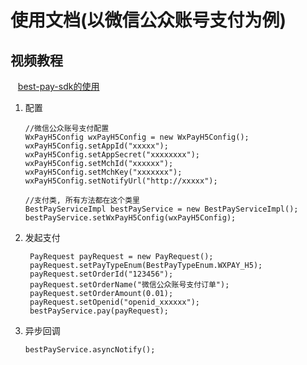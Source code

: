 # 使用文档(以微信公众账号支付为例)
## 视频教程
    [best-pay-sdk的使用](http://v.youku.com/v_show/id_XMjg5MjM4ODIyNA==.html?spm=a2h3j.8428770.3416059.1)

1. 配置

    ```
    //微信公众账号支付配置
    WxPayH5Config wxPayH5Config = new WxPayH5Config();
    wxPayH5Config.setAppId("xxxxx");
    wxPayH5Config.setAppSecret("xxxxxxxx");
    wxPayH5Config.setMchId("xxxxxx");
    wxPayH5Config.setMchKey("xxxxxxx");
    wxPayH5Config.setNotifyUrl("http://xxxxx");
            
    //支付类, 所有方法都在这个类里
    BestPayServiceImpl bestPayService = new BestPayServiceImpl();
    bestPayService.setWxPayH5Config(wxPayH5Config);
    ```

    
1. 发起支付

        PayRequest payRequest = new PayRequest();
        payRequest.setPayTypeEnum(BestPayTypeEnum.WXPAY_H5);
        payRequest.setOrderId("123456");
        payRequest.setOrderName("微信公众账号支付订单");
        payRequest.setOrderAmount(0.01);
        payRequest.setOpenid("openid_xxxxxx");
        bestPayService.pay(payRequest);
    
1. 异步回调

    ```
    bestPayService.asyncNotify();
    ```


